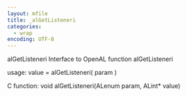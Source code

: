 ```yaml
---
layout: mfile
title: _alGetListeneri
categories:
  - wrap
encoding: UTF-8
---
```


alGetListeneri  Interface to OpenAL function alGetListeneri

usage:  value = alGetListeneri( param )

C function:  void alGetListeneri(ALenum param, ALint\* value)
